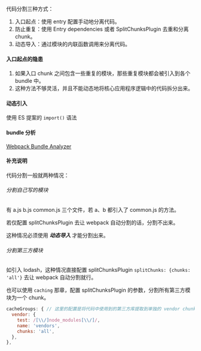 代码分割三种方式：
1. 入口起点：使用 entry 配置手动地分离代码。
2. 防止重复：使用 Entry dependencies 或者 SplitChunksPlugin 去重和分离 chunk。
3. 动态导入：通过模块的内联函数调用来分离代码。

#### 入口起点的隐患
1. 如果入口 chunk 之间包含一些重复的模块，那些重复模块都会被引入到各个 bundle 中。
2. 这种方法不够灵活，并且不能动态地将核心应用程序逻辑中的代码拆分出来。

#### 动态引入
使用 ES 提案的 `import()` 语法

#### bundle 分析
[Webpack Bundle Analyzer](https://github.com/webpack-contrib/webpack-bundle-analyzer)

#### 补充说明
代码分割一般就两种情况：

###### 分割自己写的模块
有 a.js b.js common.js 三个文件，若 a、b 都引入了 common.js 的方法。

若仅配置 splitChunksPlugin 去让 webpack 自动分割的话，分割不出来。

这种情况必须使用 ***动态导入*** 才能分割出来。

###### 分割第三方模块
如引入 lodash，这种情况直接配置 splitChunksPlugin ```splitChunks: {chunks: 'all'}``` 去让 webpack 自动分割就行。

也可以使用 `caching` 那章，配置 splitChunksPlugin 的参数，分割所有第三方模块为一个 chunk。
```js
cacheGroups: { // 这里的配置是将代码中使用到的第三方库提取到单独的 vendor chunk 文件中，因为这些第三方库的代码不容易变化，当再次构建时，大概率不会变，则可以命中 client 强缓存机制
  vendor: {
    test: /[\\/]node_modules[\\/]/,
    name: 'vendors',
    chunks: 'all',
  },
},
```
